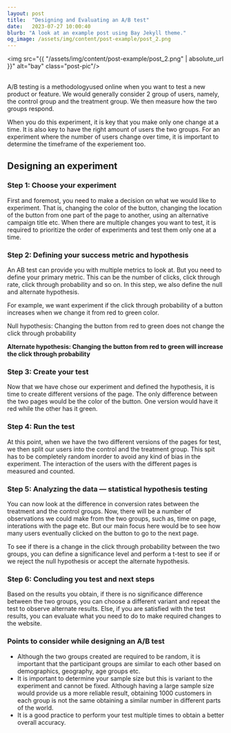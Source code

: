 ```yaml
---
layout: post
title:  "Designing and Evaluating an A/B test"
date:   2023-07-27 10:00:40
blurb: "A look at an example post using Bay Jekyll theme."
og_image: /assets/img/content/post-example/post_2.png
---
```


<img src="{{ "/assets/img/content/post-example/post_2.png" | absolute_url }}" alt="bay" class="post-pic"/>
<br />
<br />


<p>A/B testing is a methodologyused online when you want to test a new product or feature. We would generally consider 2 group of users, namely, the control group and the treatment group. We then measure how the two groups respond. </p>

<p>When you do this experiment, it is key that you make only one change at a time. It is also key to have the right amount of users the two groups. For an experiment where the number of users change over time, it is important to determine the timeframe of the experiement too. </p>

<h2>Designing an experiment</h2>

<h3>Step 1: Choose your experiment</h3>

First and foremost, you need to make a decision on what we would like to experiment. That is, changing the color of the button, changing the location of the button from one part of the page to another, using an alternative campaign title etc. When there are multiple changes you want to test, it is required to prioritize the order of experiments and test them only one at a time.

<h3>Step 2: Defining your success metric and hypothesis</h3>

<p>An AB test can provide you with multiple metrics to look at. But you need to define your primary metric. This can be the number of clicks, click through rate, click through probability and so on. In this step, we also define the null and alternate hypothesis. </p>

<p>For example, we want experiment if the click through probability of a button increases when we change it from red to green color. </p>

<p>Null hypothesis: Changing the button from red to green does not change the click through probability </p>
<b>Alternate hypothesis: Changing the button from red to green will increase the click through probability</b>
 

<h3>Step 3: Create your test</h3>

<p>Now that we have chose our experiment and defined the hypothesis, it is time to create different versions of the page. The only difference between the two pages would be the color of the button. One version would have it red while the other has it green.</p>

<h3>Step 4: Run the test</h3>

<p>At this point, when we have the two different versions of the pages for test, we then split our users into the control and the treatment group. This spit has to be completely random inorder to avoid any kind of bias in the experiment. The interaction of the users with the different pages is measured and counted.</p>

<h3>Step 5: Analyzing the data — statistical hypothesis testing</h3>

<p>You can now look at the difference in conversion rates between the treatment and the control groups. Now, there will be a number of observations we could make from the two groups, such as, time on page, interations with the page etc. But our main focus here would be to see how many users eventually clicked on the button to go to the next page.</p>

<p>To see if there is a change in the click through probability between the two groups, you can define a significance level and perform a t-test to see if or we reject the null hypothesis or accept the alternate hypothesis.</p>

<h3>Step 6: Concluding you test and next steps</h3>

Based on the results you obtain, if there is no significance difference between the two groups, you can choose a different variant and repeat the test to observe alternate results. Else, if you are satisfied with the test results, you can evaluate what you need to do to make required changes to the website.

<h3>Points to consider while designing an A/B test</h3>

<ul>
<li>Although the two groups created are required to be random, it is important that the participant groups are similar to each other based on demographics, geography, age groups etc.</li>
<li>It is important to determine your sample size but this is variant to the experiment and cannot be fixed. Although having a large sample size would provide us a more reliable result, obtaining 1000 customers in each group is not the same obtaining a similar number in different parts of the world.</li>
<li>It is a good practice to perform your test multiple times to obtain a better overall accuracy.</li>
</ul>
